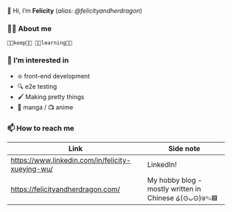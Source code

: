 
👋 Hi, I’m **Felicity** (*alias: @felicityandherdragon*)

### 🕵️‍♀️ About me
```
👏🏻𝚔𝚎𝚎𝚙👏🏻 👏🏻𝚕𝚎𝚊𝚛𝚗𝚒𝚗𝚐👏🏻
```
### 👀 I’m interested in
- ❇️ front-end development
- 🔍 e2e testing
- 🖌️ Making pretty things
- 📖 manga / 📺 anime

### 📫 How to reach me
| Link | Side note |
| ----------- | ----------- |
| https://www.linkedin.com/in/felicity-xueying-wu/ | LinkedIn!|
| https://felicityandherdragon.com/ | My hobby blog - mostly written in Chinese ໒(⊙ᴗ⊙)७✎▤ |


<!---
felicityandherdragon/felicityandherdragon is a ✨ special ✨ repository because its `README.md` (this file) appears on your GitHub profile.
You can click the Preview link to take a look at your changes.
--->
